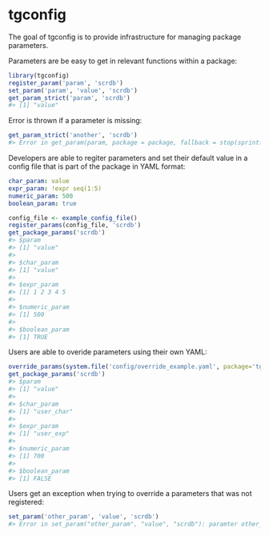 tgconfig
========

The goal of tgconfig is to provide infrastructure for managing package parameters.

Parameters are be easy to get in relevant functions within a package:

``` r
library(tgconfig)
register_param('param', 'scrdb')
set_param('param', 'value', 'scrdb')
get_param_strict('param', 'scrdb')
#> [1] "value"
```

Error is thrown if a parameter is missing:

``` r
get_param_strict('another', 'scrdb')
#> Error in get_param(param, package = package, fallback = stop(sprintf("there is no parameter \"%s\" in package \"%s\"", : there is no parameter "another" in package "scrdb"
```

Developers are able to regiter parameters and set their default value in a config file that is part of the package in YAML format:

``` yaml
char_param: value
expr_param: !expr seq(1:5)
numeric_param: 500
boolean_param: true
```

``` r
config_file <- example_config_file()
register_params(config_file, 'scrdb')
get_package_params('scrdb')
#> $param
#> [1] "value"
#> 
#> $char_param
#> [1] "value"
#> 
#> $expr_param
#> [1] 1 2 3 4 5
#> 
#> $numeric_param
#> [1] 500
#> 
#> $boolean_param
#> [1] TRUE
```

Users are able to overide parameters using their own YAML:

``` r
override_params(system.file('config/override_example.yaml', package='tgconfig'), package='scrdb')
get_package_params('scrdb')
#> $param
#> [1] "value"
#> 
#> $char_param
#> [1] "user_char"
#> 
#> $expr_param
#> [1] "user_exp"
#> 
#> $numeric_param
#> [1] 700
#> 
#> $boolean_param
#> [1] FALSE
```

Users get an exception when trying to override a parameters that was not registered:

``` r
set_param('other_param', 'value', 'scrdb')
#> Error in set_param("other_param", "value", "scrdb"): paramter other_param is not registered in package "scrdb"
```

